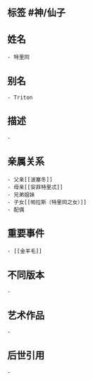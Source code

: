 ## 标签  #神/仙子
## 姓名
	- 特里同
## 别名
	- Triton
## 描述
	-
## 亲属关系
	- 父亲[[波塞冬]]
	- 母亲[[安菲特里忒]]
	- 兄弟姐妹
	- 子女[[帕拉斯（特里同之女）]]
	- 配偶
## 重要事件
	- [[金羊毛]]
## 不同版本
	-
## 艺术作品
	-
## 后世引用
	-
